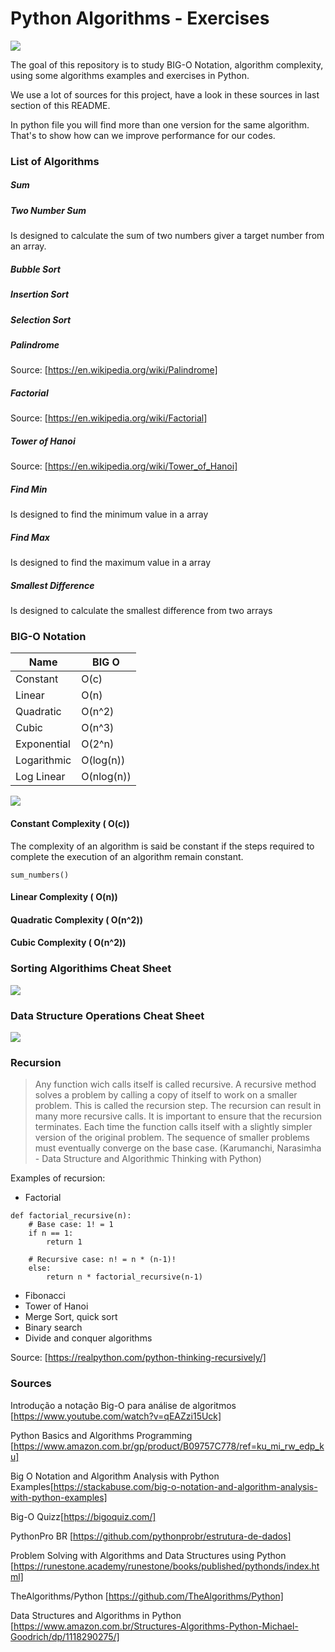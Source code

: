# Python Algorithms - Exercises #
![](https://img.shields.io/badge/Python-3.8-blue.svg)

The goal of this repository is to study BIG-O Notation, algorithm complexity, using some algorithms examples and exercises in Python.

We use a lot of sources for this project, have a look in these sources in last section of this README.

In python file you will find more than one version for the same algorithm. That's to show how can we improve performance for our codes.

### List of Algorithms ####

##### Sum #####

##### Two Number Sum #####

Is designed to calculate the sum of two numbers giver a target number from an array.

##### Bubble Sort #####

##### Insertion Sort #####

##### Selection Sort #####

##### Palindrome ##### 
Source: [https://en.wikipedia.org/wiki/Palindrome]



##### Factorial ##### 
Source: [https://en.wikipedia.org/wiki/Factorial]

##### Tower of Hanoi #####
Source: [https://en.wikipedia.org/wiki/Tower_of_Hanoi]



##### Find Min #####
Is designed to find the minimum value in a array

##### Find Max #####
Is designed to find the maximum value in a array

##### Smallest Difference #####

Is designed to calculate the smallest difference from two arrays



### BIG-O Notation ####

|Name | BIG O |
|---|---|
|Constant | O(c) |
|Linear | O(n) |
|Quadratic | O(n^2) |
|Cubic | O(n^3) |
|Exponential | O(2^n) |
|Logarithmic | O(log(n)) |
|Log Linear | O(nlog(n)) |


![](https://res.cloudinary.com/practicaldev/image/fetch/s--u5FI10Fg--/c_limit%2Cf_auto%2Cfl_progressive%2Cq_auto%2Cw_880/https://thepracticaldev.s3.amazonaws.com/i/9f7ruqkkz9xl0937b1nf.png)


#### Constant Complexity ( O(c)) ####

The complexity of an algorithm is said be constant if the steps required to complete the execution of an algorithm remain constant.

```sum_numbers()```

#### Linear Complexity ( O(n)) ####


#### Quadratic Complexity ( O(n^2)) ####


#### Cubic Complexity ( O(n^2)) ####


### Sorting Algorithims Cheat Sheet ###

![](https://habrastorage.org/getpro/habr/post_images/4be/b00/dfb/4beb00dfb3cdb4f8665747189fa8910a.png)


### Data Structure Operations Cheat Sheet ###
![](https://jojozhuang.github.io/assets/images/uncategorized/9721/data_structure_operations.png)


### Recursion ###

> Any function wich calls itself is called recursive. A recursive method solves a problem by calling a copy of itself to work on a smaller problem. This is called the recursion step. The recursion can result in many more recursive calls.
It is important to ensure that the recursion terminates. Each time the function calls itself with a slightly simpler version of the original problem. The sequence of smaller problems must eventually converge on the base case. (Karumanchi, Narasimha - Data Structure and Algorithmic Thinking with Python)

Examples of recursion:
- Factorial

```
def factorial_recursive(n):
    # Base case: 1! = 1
    if n == 1:
        return 1

    # Recursive case: n! = n * (n-1)!
    else:
        return n * factorial_recursive(n-1)
```
- Fibonacci
- Tower of Hanoi
- Merge Sort, quick sort
- Binary search
- Divide and conquer algorithms

Source:
[https://realpython.com/python-thinking-recursively/]

### Sources ####

Introdução a notação Big-O para análise de algoritmos [https://www.youtube.com/watch?v=qEAZzi15Uck]

Python Basics and Algorithms Programming [https://www.amazon.com.br/gp/product/B09757C778/ref=ku_mi_rw_edp_ku]

Big O Notation and Algorithm Analysis with Python Examples[https://stackabuse.com/big-o-notation-and-algorithm-analysis-with-python-examples]

Big-O Quizz[https://bigoquiz.com/]

PythonPro BR [https://github.com/pythonprobr/estrutura-de-dados]

Problem Solving with Algorithms and Data Structures using Python [https://runestone.academy/runestone/books/published/pythonds/index.html]

TheAlgorithms/Python [https://github.com/TheAlgorithms/Python]

Data Structures and Algorithms in Python [https://www.amazon.com.br/Structures-Algorithms-Python-Michael-Goodrich/dp/1118290275/]